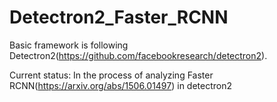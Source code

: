 # Detectron2_Faster_RCNN

Basic framework is following Detectron2(https://github.com/facebookresearch/detectron2).

Current status:
In the process of analyzing Faster RCNN(https://arxiv.org/abs/1506.01497) in detectron2
